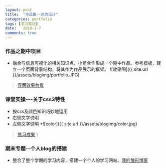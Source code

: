 ```yaml
---
layout: post
title:  "作品集--网页设计"
categories: portfolio  
tags: [学习笔记]
date:   2018-1-7 
comments: true
---
```

### 作品之期中项目
* 融合与信息可视化的相关知识点，小组合作形成一个期中作品。参考模板，建立一个页面背景结构，将其作为作品展示的框架。
![效果图]({{ site.url }}/assets/blogimg/portfolio.JPG)

> [界面效果参看](https://sunsipan.github.io/middle-term/Tableau.html)


### 课堂实操---关于css3特性
* 按css及颜色知识巧妙地运用
* 右侧文字说明
* 左侧文字说明
*![color]({{ site.url }}/assets/blogimg/color.jpg)
> [练习成果](https://sunsipan.github.io/css3/index.html)
)

### 期末专题--个人blog的搭建
* 整合了整个学期的学习内容，搭建一个个人的学习网站。[我的雏形博客](https://sunsipan.github.io)
